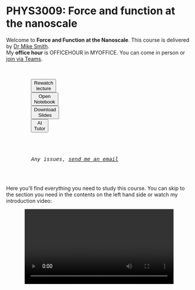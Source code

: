 # PHYS3009: Force and function at the nanoscale

<script src="content/constants.js" defer></script>

<div class=replace>
Welcome to <strong>Force and Function at the Nanoscale</strong>. This course is delivered by <a href=MYWEBPAGE>Dr Mike Smith</a>.
<br>
My <strong>office hour</strong> is  OFFICEHOUR in MYOFFICE. 
You can come in person or <a href="TEAMS">join via Teams</a>.

<link rel="stylesheet" type="text/css" href="content/customstyle.css">
<div class="highlight-{Lecture notranslate">
  <div class="highlight">
    <pre>
      <div class="flex-center replace">
        <button class="styled-button" onclick="window.open('https://echo360.org.uk/section/63794c5e-d933-46e0-a8e1-8f4bfcc8c054/public', '_blank')">Rewatch<br>lecture</button>
        <button class="styled-button" onclick="window.open('https://uniofnottm.sharepoint.com/sites/ForceFunction2025/SiteAssets/Force&Function2025%20Notebook', '_blank')">Open<br>Notebook</button>
        <button class="styled-button" onclick="window.open('https://phys3009.github.io//content/info_course/ppts.html', '_blank')">Download<br>Slides</button>
        <button class="styled-button" onclick=AITUTOR>AI<br>Tutor</button>
      </div>
      <div class="flex-center replace">
        <em>Any issues, <a href="MYEMAIL">send me an email</a></em> 
      </div>
    </pre>
   
  </div>
</div>

Here you'll find everything you need to study this course. You can skip to the section you need in the contents on the left hand side or watch my introduction video:

<div style="text-align: center;">
<video width="80%" controls>
  <source src="media/vid1_1.mkv" type="video/mp4">
  Your browser does not support the video tag.
</video>
</div>

</div>
